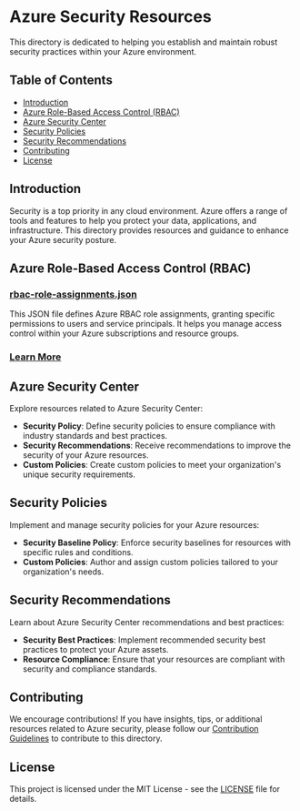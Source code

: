 # Azure Security Resources

This directory is dedicated to helping you establish and maintain robust security practices within your Azure environment.

## Table of Contents

- [Introduction](#introduction)
- [Azure Role-Based Access Control (RBAC)](#azure-role-based-access-control-rbac)
- [Azure Security Center](#azure-security-center)
- [Security Policies](#security-policies)
- [Security Recommendations](#security-recommendations)
- [Contributing](#contributing)
- [License](#license)

## Introduction

Security is a top priority in any cloud environment. Azure offers a range of tools and features to help you protect your data, applications, and infrastructure. This directory provides resources and guidance to enhance your Azure security posture.

## Azure Role-Based Access Control (RBAC)

### [rbac-role-assignments.json](./rbac-role-assignments.json)

This JSON file defines Azure RBAC role assignments, granting specific permissions to users and service principals. It helps you manage access control within your Azure subscriptions and resource groups.

### [Learn More](./rbac-role-assignments.json)

## Azure Security Center

Explore resources related to Azure Security Center:

- **Security Policy**: Define security policies to ensure compliance with industry standards and best practices.
- **Security Recommendations**: Receive recommendations to improve the security of your Azure resources.
- **Custom Policies**: Create custom policies to meet your organization's unique security requirements.

## Security Policies

Implement and manage security policies for your Azure resources:

- **Security Baseline Policy**: Enforce security baselines for resources with specific rules and conditions.
- **Custom Policies**: Author and assign custom policies tailored to your organization's needs.

## Security Recommendations

Learn about Azure Security Center recommendations and best practices:

- **Security Best Practices**: Implement recommended security best practices to protect your Azure assets.
- **Resource Compliance**: Ensure that your resources are compliant with security and compliance standards.

## Contributing

We encourage contributions! If you have insights, tips, or additional resources related to Azure security, please follow our [Contribution Guidelines](../CONTRIBUTING.md) to contribute to this directory.

## License

This project is licensed under the MIT License - see the [LICENSE](../LICENSE) file for details.
